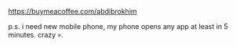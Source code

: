 https://buymeacoffee.com/abdibrokhim

p.s. i need new mobile phone, my phone opens any app at least in 5 minutes. crazy 💀.